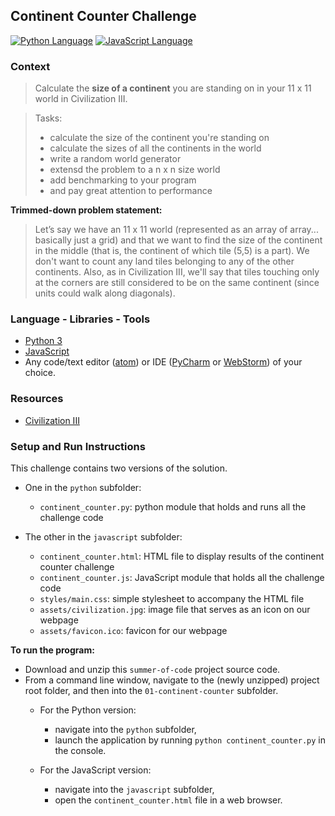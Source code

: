 ## Continent Counter Challenge

[![Python Language](https://img.shields.io/badge/platform-Python-4280B1.svg)][1]
[![JavaScript Language](https://img.shields.io/badge/language-JavaScript-F4D03F.svg)][2]

### Context

> Calculate the **size of a continent** you are standing on in your 11 x 11 world in Civilization III.

> Tasks:
> - calculate the size of the continent you're standing on
> - calculate the sizes of all the continents in the world
> - write a random world generator
> - extensd the problem to a n x n size world
> - add benchmarking to your program
> - and pay great attention to performance
 
**Trimmed-down problem statement:** 

> Let’s say we have an 11 x 11 world (represented as an array of array... basically just a grid) and that we want to 
find the size of the continent in the middle (that is, the continent of which tile (5,5) is a part). 
We don't want to count any land tiles belonging to any of the other continents. 
Also, as in Civilization III, we'll say that tiles touching only at the corners are still considered to be on the same 
continent (since units could walk along diagonals).

### Language - Libraries - Tools

- [Python 3][1]
- [JavaScript][2]
- Any code/text editor ([atom][3]) or IDE ([PyCharm][4] or [WebStorm][5]) of your choice.

### Resources

- [Civilization III][6]

### Setup and Run Instructions

This challenge contains two versions of the solution. 
- One in the `python` subfolder:
    - `continent_counter.py`: python module that holds and runs all the challenge code

- The other in the `javascript` subfolder:
    - `continent_counter.html`: HTML file to display results of the continent counter challenge
    - `continent_counter.js`: JavaScript module that holds all the challenge code
    - `styles/main.css`: simple stylesheet to accompany the HTML file
    - `assets/civilization.jpg`: image file that serves as an icon on our webpage
    - `assets/favicon.ico`: favicon for our webpage

**To run the program:**
- Download and unzip this `summer-of-code` project source code.
- From a command line window, navigate to the (newly unzipped) project root folder, and then into the 
`01-continent-counter` subfolder.
    - For the Python version:
        - navigate into the `python` subfolder,
        - launch the application by running `python continent_counter.py` in the console.

    - For the JavaScript version:
        - navigate into the `javascript` subfolder,
        - open the `continent_counter.html` file in a web browser.


[1]: https://www.python.org/getit/
[2]: https://developer.mozilla.org/en-US/docs/Web/JavaScript/Guide
[3]: https://atom.io/
[4]: https://www.jetbrains.com/pycharm/download
[5]: https://www.jetbrains.com/webstorm/download
[6]: https://en.wikipedia.org/wiki/Civilization_III